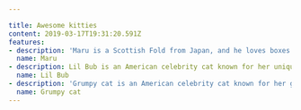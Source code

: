 ```yaml
---

title: Awesome kitties
content: 2019-03-17T19:31:20.591Z
features:
- description: 'Maru is a Scottish Fold from Japan, and he loves boxes.'
  name: Maru 
- description: Lil Bub is an American celebrity cat known for her unique appearance.
  name: Lil Bub
- description: 'Grumpy cat is an American celebrity cat known for her grumpy appearance.'
  name: Grumpy cat 
---
```


